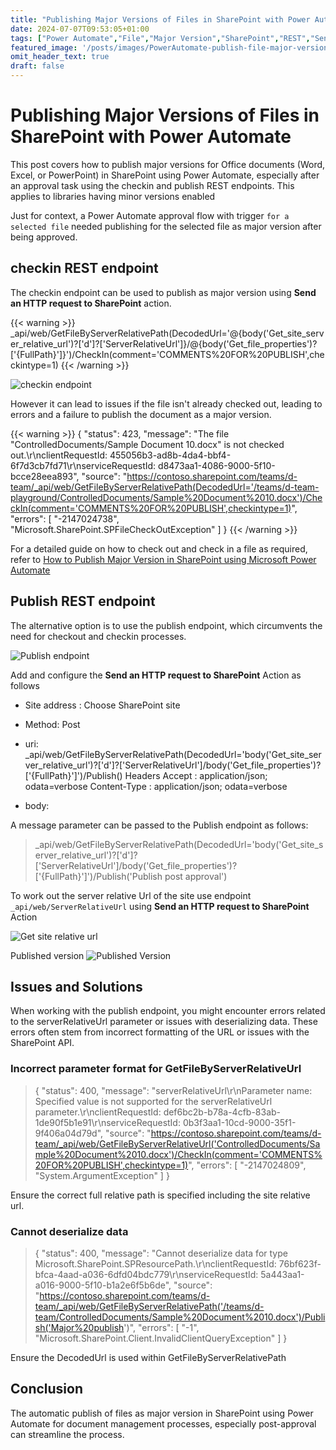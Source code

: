 ```yaml
---
title: "Publishing Major Versions of Files in SharePoint with Power Automate"
date: 2024-07-07T09:53:05+01:00
tags: ["Power Automate","File","Major Version","SharePoint","REST","Send an HTTP request to SharePoint"]
featured_image: '/posts/images/PowerAutomate-publish-file-major-version/PublishFileMajorVersion.png'
omit_header_text: true
draft: false
---
```


# Publishing Major Versions of Files in SharePoint with Power Automate

This post covers how to publish major versions for Office documents (Word, Excel, or PowerPoint) in SharePoint using Power Automate, especially after an approval task using the checkin and publish REST endpoints. This applies to libraries having minor versions enabled

Just for context, a Power Automate approval flow with trigger `for a selected file` needed publishing for the selected file as major version after being approved.

## checkin REST endpoint

The checkin endpoint can be used to publish as major version using **Send an HTTP request to SharePoint** action.

{{< warning >}}
 _api/web/GetFileByServerRelativePath(DecodedUrl='@{body('Get_site_server_relative_url')?['d']?['ServerRelativeUrl']}/@{body('Get_file_properties')?['{FullPath}']}')/CheckIn(comment='COMMENTS%20FOR%20PUBLISH',checkintype=1)
{{< /warning >}}

![checkin endpoint](../images/PowerAutomate-publish-file-major-version/CheckedIn_endpoint_Version.png)

However it can lead to issues if the file isn't already checked out, leading to errors and a failure to publish the document as a major version.

{{< warning >}}
 {
  "status": 423,
  "message": "The file \"ControlledDocuments/Sample Document 10.docx\" is not checked out.\r\nclientRequestId: 455056b3-ad8b-4da4-bbf4-6f7d3cb7fd71\r\nserviceRequestId: d8473aa1-4086-9000-5f10-bcce28eea893",
  "source": "https://contoso.sharepoint.com/teams/d-team/_api/web/GetFileByServerRelativePath(DecodedUrl='/teams/d-team-playground/ControlledDocuments/Sample%20Document%2010.docx')/CheckIn(comment='COMMENTS%20FOR%20PUBLISH',checkintype=1)",
  "errors": [
    "-2147024738",
    "Microsoft.SharePoint.SPFileCheckOutException"
  ]
}
{{< /warning >}}


For a detailed guide on how to check out and check in a file as required, refer to [How to Publish Major Version in SharePoint using Microsoft Power Automate](https://powerusers.microsoft.com/t5/Power-Apps-Community-Blog/How-to-Publish-Major-Version-in-SharePoint-using-Microsoft-Power/ba-p/1622788)

## Publish REST endpoint

The alternative option is to use the publish endpoint, which circumvents the need for checkout and checkin processes.

![Publish endpoint](../images/PowerAutomate-publish-file-major-version/PublishFileMajorVersion.png)

Add and configure the **Send an HTTP request to SharePoint** Action as follows

* Site address : Choose SharePoint site
* Method: Post
* uri:  _api/web/GetFileByServerRelativePath(DecodedUrl='body('Get_site_server_relative_url')?['d']?['ServerRelativeUrl']/body('Get_file_properties')?['{FullPath}']')/Publish()
Headers
    Accept : application/json; odata=verbose
    Content-Type : application/json; odata=verbose

* body: 

 A message parameter can be passed to the Publish endpoint as follows: 

> _api/web/GetFileByServerRelativePath(DecodedUrl='body('Get_site_server_relative_url')?['d']?['ServerRelativeUrl']/body('Get_file_properties')?['{FullPath}']')/Publish('Publish post approval')


To work out the server relative Url of the site use endpoint `_api/web/ServerRelativeUrl` using **Send an HTTP request to SharePoint** Action

![Get site relative url](../images/PowerAutomate-publish-file-major-version/GetSiteRelativeUrl.png)

Published version
![Published Version](../images/PowerAutomate-publish-file-major-version/PublishedVersion.png)

## Issues and Solutions

When working with the publish endpoint, you might encounter errors related to the serverRelativeUrl parameter or issues with deserializing data. These errors often stem from incorrect formatting of the URL or issues with the SharePoint API.

### Incorrect parameter format for GetFileByServerRelativeUrl
> {
  "status": 400,
  "message": "serverRelativeUrl\r\nParameter name: Specified value is not supported for the serverRelativeUrl parameter.\r\nclientRequestId: def6bc2b-b78a-4cfb-83ab-1de90f5b1e91\r\nserviceRequestId: 0b3f3aa1-10cd-9000-35f1-9f406a04d79d",
  "source": "https://contoso.sharepoint.com/teams/d-team/_api/web/GetFileByServerRelativeUrl('ControlledDocuments/Sample%20Document%2010.docx')/CheckIn(comment='COMMENTS%20FOR%20PUBLISH',checkintype=1)",
  "errors": [
    "-2147024809",
    "System.ArgumentException"
  ]
}

Ensure the correct full relative path is specified including the site relative url.

### Cannot deserialize data

 > {
  "status": 400,
  "message": "Cannot deserialize data for type Microsoft.SharePoint.SPResourcePath.\r\nclientRequestId: 76bf623f-bfca-4aad-a036-6dfd04bdc779\r\nserviceRequestId: 5a443aa1-a016-9000-5f10-b1a2e6f5b6de",
  "source": "https://contoso.sharepoint.com/teams/d-team/_api/web/GetFileByServerRelativePath('/teams/d-team/ControlledDocuments/Sample%20Document%2010.docx')/Publish('Major%20publish')",
  "errors": [
    "-1",
    "Microsoft.SharePoint.Client.InvalidClientQueryException"
  ]
}

Ensure the DecodedUrl is used within GetFileByServerRelativePath

## Conclusion

The automatic publish of files as major version in SharePoint using Power Automate for document management processes, especially post-approval can streamline the process.